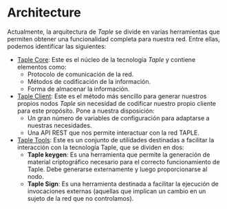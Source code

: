 # Architecture

Actualmente, la arquitectura de *Taple* se divide en varias herramientas que permiten obtener una funcionalidad completa para nuestra red. Entre ellas, podemos identificar las siguientes:

* [Taple Core](https://github.com/opencanarias/taple-core): Este es el núcleo de la tecnología *Taple* y contiene elementos como:
  * Protocolo de comunicación de la red.
  * Métodos de codificación de la información.
  * Forma de almacenar la información.
* [Taple Client](https://github.com/opencanarias/taple-client): Este es el método más sencillo para generar nuestros propios nodos *Taple* sin necesidad de codificar nuestro propio cliente para este propósito. Pone a nuestra disposición:
  * Un gran número de variables de configuración para adaptarse a nuestras necesidades.
  * Una API REST que nos permite interactuar con la red TAPLE.
* [Taple Tools](https://github.com/opencanarias/taple-tools): Este es un conjunto de utilidades destinadas a facilitar la interacción con la tecnología Taple, que se dividen en dos:
  * **Taple keygen**: Es una herramienta que permite la generación de material criptográfico necesario para el correcto funcionamiento de Taple. Debe generarse externamente y luego proporcionarse al nodo.
  * **Taple Sign**: Es una herramienta destinada a facilitar la ejecución de invocaciones externas (aquellas que implican un cambio en un sujeto de la red que no controlamos).